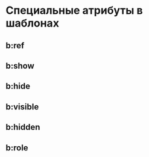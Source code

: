 # Специальные атрибуты в шаблонах

## b:ref

## b:show

## b:hide

## b:visible

## b:hidden

## b:role
